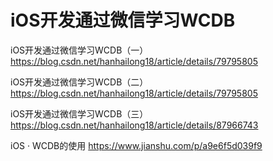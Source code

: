 # iOS开发通过微信学习WCDB


iOS开发通过微信学习WCDB（一）
https://blog.csdn.net/hanhailong18/article/details/79795805

iOS开发通过微信学习WCDB（二）
https://blog.csdn.net/hanhailong18/article/details/79795805

iOS开发通过微信学习WCDB（三）
https://blog.csdn.net/hanhailong18/article/details/87966743

iOS · WCDB的使用
https://www.jianshu.com/p/a9e6f5d039f9
